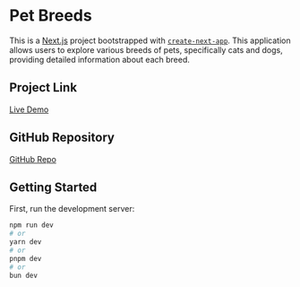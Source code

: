 # Pet Breeds

This is a [Next.js](https://nextjs.org/) project bootstrapped with [`create-next-app`](https://github.com/vercel/next.js/tree/canary/packages/create-next-app). This application allows users to explore various breeds of pets, specifically cats and dogs, providing detailed information about each breed.

## Project Link
[Live Demo](https://pet-breeds-test-realty-gizmo.vercel.app/)

## GitHub Repository
[GitHub Repo](https://pet-breed-sys.vercel.app/)

## Getting Started

First, run the development server:

```bash
npm run dev
# or
yarn dev
# or
pnpm dev
# or
bun dev
